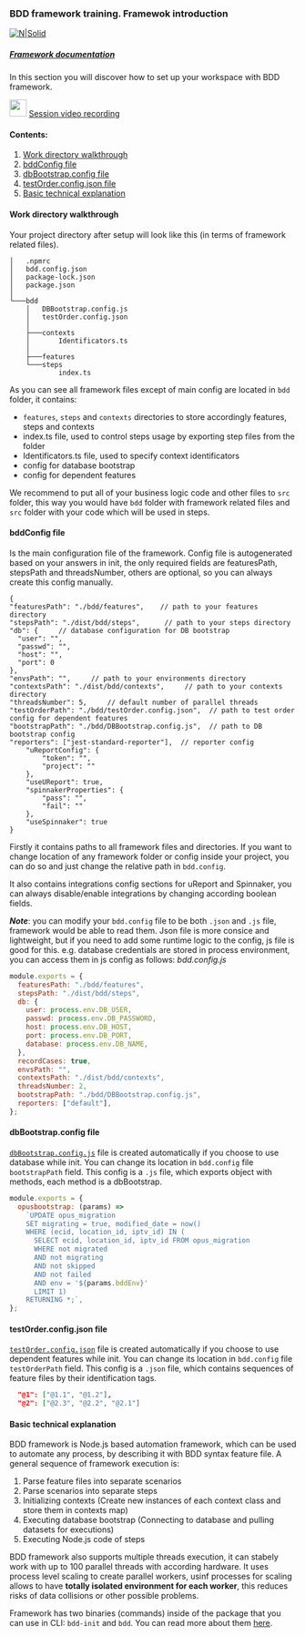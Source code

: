 ### BDD framework training. Framewok introduction

[![N|Solid](https://images.ctfassets.net/fikanzmkdlqn/5NoHRB1q6lrNzSSpekhrG5/cf22f3d7d9e82aed5e79659800458b57/TELUS_TAGLINE_HORIZONTAL_EN.svg)](https://www.telus.com/en/)

##### [Framework documentation](https://github.com/telus/telus-bdd-docs)

In this section you will discover how to set up your workspace with BDD framework.

<img src="https://cdn4.iconfinder.com/data/icons/48-bubbles/48/23.Videos-512.png" width="30px" margin-top="15px"/> [Session video recording](https://drive.google.com/file/d/1mjL3v4qyBD0L0VsVoJi3aSnfL7Sswv7V/view?usp=sharing)

#### Contents:

1. [Work directory walkthrough](#work-directory-walkthrough)
2. [bddConfig file](#bddconfig-file)
3. [dbBootstrap.config file](#dbbootstrapconfig-file)
4. [testOrder.config.json file](#testorderconfigjson-file)
5. [Basic technical explanation](#basic-technical-explanation)

#### Work directory walkthrough

Your project directory after setup will look like this (in terms of framework related files).

```
│   .npmrc
│   bdd.config.json
│   package-lock.json
│   package.json
│
└───bdd
    │   DBBootstrap.config.js
    │   testOrder.config.json
    │
    ├───contexts
    │       Identificators.ts
    │
    ├───features
    └───steps
            index.ts
```

As you can see all framework files except of main config are located in `bdd` folder, it contains:

- `features`, `steps` and `contexts` directories to store accordingly features, steps and contexts
- index.ts file, used to control steps usage by exporting step files from the folder
- Identificators.ts file, used to specify context identificators
- config for database bootstrap
- config for dependent features

We recommend to put all of your business logic code and other files to `src` folder, this way you would have `bdd` folder with framework related files and `src` folder with your code which will be used in steps.

#### bddConfig file

Is the main configuration file of the framework. Config file is autogenerated based on your answers in init, the only required fields are featuresPath, stepsPath and threadsNumber, others are optional, so you can always create this config manually.

```
{
"featuresPath": "./bdd/features",    // path to your features directory
"stepsPath": "./dist/bdd/steps",      // path to your steps directory
"db": {     // database configuration for DB bootstrap
  "user": "",
  "passwd": "",
  "host": "",
  "port": 0
},
"envsPath": "",     // path to your environments directory
"contextsPath": "./dist/bdd/contexts",     // path to your contexts directory
"threadsNumber": 5,     // default number of parallel threads
"testOrderPath": "./bdd/testOrder.config.json",  // path to test order config for dependent features
"bootstrapPath": "./bdd/DBBootstrap.config.js",  // path to DB bootstrap config
"reporters": ["jest-standard-reporter"],  // reporter config
	"uReportConfig": {
		"token": "",
		"project": ""
	},
	"useUReport": true,
	"spinnakerProperties": {
		"pass": "",
		"fail": ""
	},
	"useSpinnaker": true
}
```

Firstly it contains paths to all framework files and directories. If you want to change location of any framework folder or config inside your project, you can do so and just change the relative path in `bdd.config`.

It also contains integrations config sections for uReport and Spinnaker, you can always disable/enable integrations by changing according boolean fields.

_**Note**_: you can modify your `bdd.config` file to be both `.json` and `.js` file, framework would be able to read them.
Json file is more consice and lightweight, but if you need to add some runtime logic to the config, js file is good for this.
e.g. database credentials are stored in process environment, you can access them in js config as follows:
_bdd.config.js_

```javascript
module.exports = {
  featuresPath: "./bdd/features",
  stepsPath: "./dist/bdd/steps",
  db: {
    user: process.env.DB_USER,
    passwd: process.env.DB_PASSWORD,
    host: process.env.DB_HOST,
    port: process.env.DB_PORT,
    database: process.env.DB_NAME,
  },
  recordCases: true,
  envsPath: "",
  contextsPath: "./dist/bdd/contexts",
  threadsNumber: 2,
  bootstrapPath: "./bdd/DBBootstrap.config.js",
  reporters: ["default"],
};
```

#### dbBootstrap.config file

[`dbBootstrap.config.js`](./database-bootstrap.md) file is created automatically if you choose to use database while init.
You can change its location in `bdd.config` file `bootstrapPath` field.
This config is a `.js` file, which exports object with methods, each method is a dbBootstrap.

```javascript
module.exports = {
  opusbootstrap: (params) =>
    `UPDATE opus_migration
    SET migrating = true, modified_date = now()
    WHERE (ecid, location_id, iptv_id) IN (
      SELECT ecid, location_id, iptv_id FROM opus_migration
      WHERE not migrated 
      AND not migrating
      AND not skipped
      AND not failed
      AND env = '${params.bddEnv}'
      LIMIT 1)
    RETURNING *;`,
};
```

#### testOrder.config.json file

[`testOrder.config.json`](./dependent-features.md) file is created automatically if you choose to use dependent features while init.
You can change its location in `bdd.config` file `testOrderPath` field.
This config is a `.json` file, which contains sequences of feature files by their identification tags.

```json
  "@1": ["@1.1", "@1.2"],
  "@2": ["@2.3", "@2.2", "@2.1"]
```

#### Basic technical explanation

BDD framework is Node.js based automation framework, which can be used to automate any process, by describing it with BDD syntax feature file.
A general sequence of framework execution is:

1. Parse feature files into separate scenarios
2. Parse scenarios into separate steps
3. Initializing contexts (Create new instances of each context class and store them in contexts map)
4. Executing database bootstrap (Connecting to database and pulling datasets for executions)
5. Executing Node.js code of steps

BDD framework also supports multiple threads execution, it can stabely work with up to 100 parallel threads with according hardware.
It uses process level scaling to create parallel workers, usinf processes for scaling allows to have **totally isolated environment for each worker**, this reduces risks of data collisions or other possible problems.

Framework has two binaries (commands) inside of the package that you can use in CLI: `bdd-init` and `bdd`. You can read more about them [here](/cli-usage.md).

